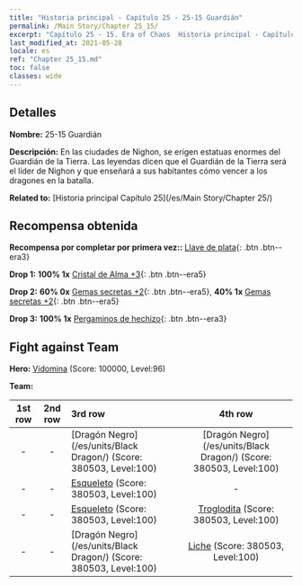 ```yaml
---
title: "Historia principal - Capítulo 25 - 25-15 Guardián"
permalink: /Main Story/Chapter 25_15/
excerpt: "Capítulo 25 - 15. Era of Chaos  Historia principal - Capítulo 25_15. 25-15 Guardián"
last_modified_at: 2021-05-28
locale: es
ref: "Chapter 25_15.md"
toc: false
classes: wide
---
```


## Detalles

 **Nombre:** 25-15 Guardián

 **Descripción:** En las ciudades de Nighon, se erigen estatuas enormes del Guardián de la Tierra. Las leyendas dicen que el Guardián de la Tierra será el líder de Nighon y que enseñará a sus habitantes cómo vencer a los dragones en la batalla.

 **Related to:** [Historia principal Capítulo 25](/es/Main Story/Chapter 25/)

## Recompensa obtenida

 **Recompensa por completar por primera vez::** [Llave de plata](/ItemsES/con_693/){: .btn .btn--era3}

 **Drop 1:** **100% 1x** [Cristal de Alma +3](/ItemsES/mat_87/){: .btn .btn--era5}

 **Drop 2:** **60% 0x** [Gemas secretas +2](/ItemsES/mat_79/){: .btn .btn--era5}, **40% 1x** [Gemas secretas +2](/ItemsES/mat_79/){: .btn .btn--era5}

 **Drop 3:** **100% 1x** [Pergaminos de hechizo](/ItemsES/con_694/){: .btn .btn--era3}


## Fight against Team
 **Hero:** [Vidomina](/es/heroes/Vidomina/) (Score: 100000, Level:96)

 **Team:**


  | 1st row | 2nd row | 3rd row | 4th row |
  |:----:|:----:|:----|:----:|
  | - | - | [Dragón Negro](/es/units/Black Dragon/) (Score: 380503, Level:100)  | [Dragón Negro](/es/units/Black Dragon/) (Score: 380503, Level:100)  |
  | - | - | [Esqueleto](/es/units/Skeleton/) (Score: 380503, Level:100)  | - |
  | - | - | [Esqueleto](/es/units/Skeleton/) (Score: 380503, Level:100)  | [Troglodita](/es/units/Troglodyte/) (Score: 380503, Level:100)  |
  | - | - | [Dragón Negro](/es/units/Black Dragon/) (Score: 380503, Level:100)  | [Liche](/es/units/Lich/) (Score: 380503, Level:100)  |


